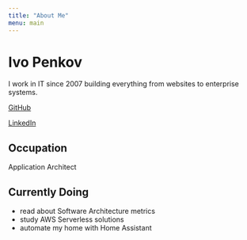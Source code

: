 ```yaml
---
title: "About Me"
menu: main
---
```


# Ivo Penkov
I work in IT since 2007 building everything from websites to enterprise systems.  

[GitHub](https://github.com/1v0dev)  

[LinkedIn](https://www.linkedin.com/in/ivo-penkov-63143740/)

## Occupation
Application Architect

## Currently Doing  

- read about Software Architecture metrics
- study AWS Serverless solutions 
- automate my home with Home Assistant